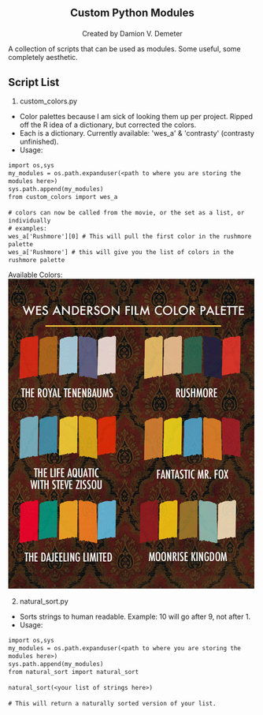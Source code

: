 ## <p align="center">Custom Python Modules</p>    
<p align="center"> Created by Damion V. Demeter</p>   

A collection of scripts that can be used as modules. Some useful, some completely aesthetic.

## Script List
1. custom_colors.py   
 * Color palettes because I am sick of looking them up per project. Ripped off the R idea of a dictionary, but corrected the colors.
 * Each is a dictionary. Currently available: 'wes_a' & 'contrasty' (contrasty unfinished).  
 * Usage:   
 ```
 import os,sys
 my_modules = os.path.expanduser(<path to where you are storing the modules here>)
 sys.path.append(my_modules)
 from custom_colors import wes_a

 # colors can now be called from the movie, or the set as a list, or individually
 # examples:
 wes_a['Rushmore'][0] # This will pull the first color in the rushmore palette
 wes_a['Rushmore'] # this will give you the list of colors in the rushmore palette
 ```
Available Colors:     
![](https://github.com/iamdamion/my_modules/blob/master/wes_color_palettes.jpg) 

2. natural_sort.py   
 * Sorts strings to human readable. Example: 10 will go after 9, not after 1.   
 * Usage:
 ```
 import os,sys
 my_modules = os.path.expanduser(<path to where you are storing the modules here>)
 sys.path.append(my_modules)
 from natural_sort import natural_sort

 natural_sort(<your list of strings here>)

 # This will return a naturally sorted version of your list. 
 ```   
     

